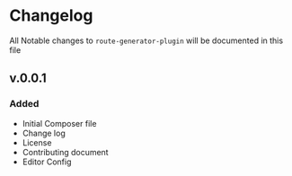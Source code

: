 # Changelog

All Notable changes to `route-generator-plugin` will be documented in this file

## v.0.0.1

### Added
- Initial Composer file
- Change log
- License
- Contributing document
- Editor Config
